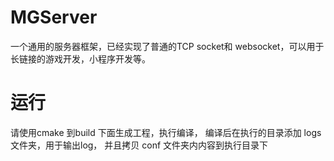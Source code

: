 # MGServer
一个通用的服务器框架，已经实现了普通的TCP socket和 websocket，可以用于长链接的游戏开发，小程序开发等。

# 运行
请使用cmake 到build 下面生成工程，执行编译， 编译后在执行的目录添加 logs 文件夹，用于输出log， 并且拷贝 conf 文件夹内内容到执行目录下
